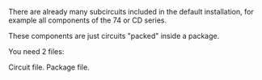 
There are already many subcircuits included in the default installation, for example all components of the 74 or CD series.

These components are just circuits "packed" inside a package.

You need 2 files:

Circuit file.
Package file.